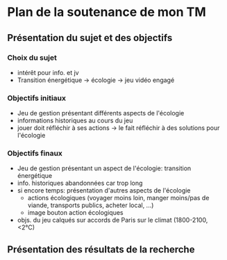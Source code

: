 # Plan de la soutenance de mon TM

## Présentation du sujet et des objectifs

### Choix du sujet

- intérêt pour info. et jv
- Transition énergétique -> écologie -> jeu vidéo engagé

### Objectifs initiaux

- Jeu de gestion présentant différents aspects de l'écologie
- informations historiques au cours du jeu
- jouer doit réfléchir à ses actions -> le fait réfléchir à des solutions pour l'écologie

### Objectifs finaux

- Jeu de gestion présentant un aspect de l'écologie: transition énergétique
- info. historiques abandonnées car trop long
- si encore temps: présentation d'autres aspects de l'écologie
  - actions écologiques (voyager moins loin, manger moins/pas de viande, transports publics, acheter local, ...)
  - image bouton action écologiques
- objs. du jeu calqués sur accords de Paris sur le climat (1800-2100, <2°C)

## Présentation des résultats de la recherche

<!-- TODO -->